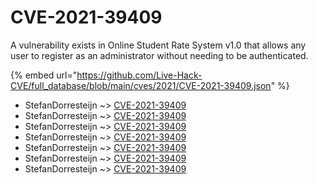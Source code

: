 # CVE-2021-39409

A vulnerability exists in Online Student Rate System v1.0 that allows any user to register as an administrator without needing to be authenticated.

{% embed url="https://github.com/Live-Hack-CVE/full_database/blob/main/cves/2021/CVE-2021-39409.json" %}


* StefanDorresteijn ~> [CVE-2021-39409](https://www.alice-snow.ru/2021/database/cve-2021-39409/cve-2021-39409-stefandorresteijn)
* StefanDorresteijn ~> [CVE-2021-39409](https://www.alice-snow.ru/2021/database/cve-2021-39409/cve-2021-39409-stefandorresteijn)
* StefanDorresteijn ~> [CVE-2021-39409](https://www.alice-snow.ru/2021/database/cve-2021-39409/cve-2021-39409-stefandorresteijn)
* StefanDorresteijn ~> [CVE-2021-39409](https://www.alice-snow.ru/2021/database/cve-2021-39409/cve-2021-39409-stefandorresteijn)
* StefanDorresteijn ~> [CVE-2021-39409](https://www.alice-snow.ru/2021/database/cve-2021-39409/cve-2021-39409-stefandorresteijn)
* StefanDorresteijn ~> [CVE-2021-39409](https://www.alice-snow.ru/2021/database/cve-2021-39409/cve-2021-39409-stefandorresteijn)
* StefanDorresteijn ~> [CVE-2021-39409](https://www.alice-snow.ru/2021/database/cve-2021-39409/cve-2021-39409-stefandorresteijn)